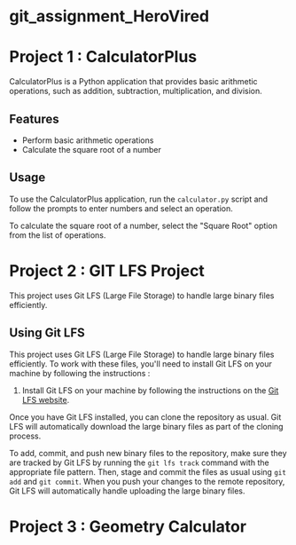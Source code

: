# git_assignment_HeroVired
# Project 1 : CalculatorPlus

CalculatorPlus is a Python application that provides basic arithmetic operations, such as addition, subtraction, multiplication, and division.

## Features

- Perform basic arithmetic operations
- Calculate the square root of a number

## Usage

To use the CalculatorPlus application, run the `calculator.py` script and follow the prompts to enter numbers and select an operation.

To calculate the square root of a number, select the "Square Root" option from the list of operations.

# Project 2 : GIT LFS Project

This project uses Git LFS (Large File Storage) to handle large binary files efficiently.

## Using Git LFS

This project uses Git LFS (Large File Storage) to handle large binary files efficiently. To work with these files, you'll need to install Git LFS on your machine by following the instructions :

1. Install Git LFS on your machine by following the instructions on the [Git LFS website](https://git-lfs.com/).

Once you have Git LFS installed, you can clone the repository as usual. Git LFS will automatically download the large binary files as part of the cloning process.

To add, commit, and push new binary files to the repository, make sure they are tracked by Git LFS by running the `git lfs track` command with the appropriate file pattern. Then, stage and commit the files as usual using `git add` and `git commit`. When you push your changes to the remote repository, Git LFS will automatically handle uploading the large binary files.

# Project 3 : Geometry Calculator




